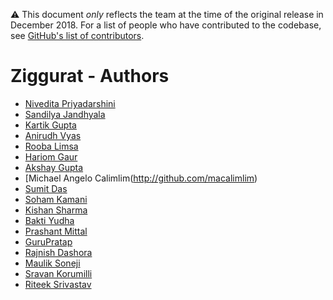 ⚠ This document _only_ reflects the team at the time of the original release in December 2018. For a list of people who have contributed to the codebase, see [GitHub's list of contributors](https://github.com/gojektech/ziggurat/graphs/contributors).

# Ziggurat - Authors

* [Nivedita Priyadarshini](https://github.com/nid90)
* [Sandilya Jandhyala](https://github.com/jysandy)
* [Kartik Gupta](https://github.com/kartik7153)
* [Anirudh Vyas](https://github.com/theanirudhvyas)
* [Rooba Limsa](https://github.com/roobalimsab)
* [Hariom Gaur](https://github.com/hogaur)
* [Akshay Gupta](https://github.com/kitallis)
* [Michael Angelo Calimlim(http://github.com/macalimlim)
* [Sumit Das]()
* [Soham Kamani](https://github.com/sohamkamani)
* [Kishan Sharma](https://github.com/kishanrulz)
* [Bakti Yudha]()
* [Prashant Mittal](https://github.com/prashant3863)
* [GuruPratap](https://github.com/gurupratap91)
* [Rajnish Dashora](https://github.com/RajnishDashora)
* [Maulik Soneji](https://github.com/mauliksoneji)
* [Sravan Korumilli](https://github.com/sravankorumilli)
* [Riteek Srivastav](https://github.com/RiteekS)
